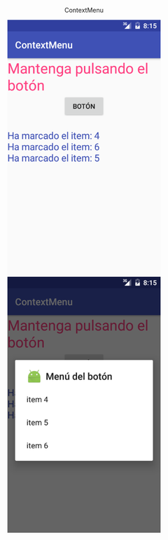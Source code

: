 

<p align="center">ContextMenu</p>
 
 <p align="center">
  <img src="https://github.com/Enschrogelio/ContextMenu/blob/master/example%20view%201.png?raw=true" width="350"/>
  <img src="https://github.com/Enschrogelio/ContextMenu/blob/master/example%20view%202.png?raw=true" width="350"/>
 </p>
